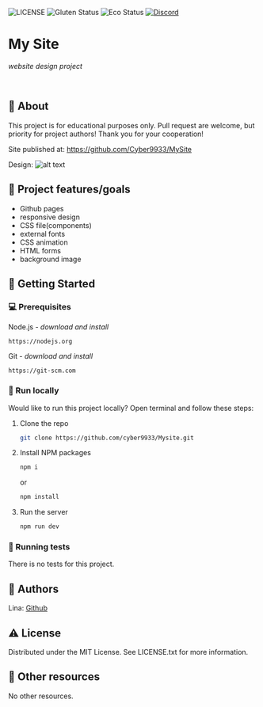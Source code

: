 
![LICENSE](https://img.shields.io/badge/license-MIT-blue.svg?style=flat-square)
![Gluten Status](https://img.shields.io/badge/Gluten-Free-green.svg)
![Eco Status](https://img.shields.io/badge/ECO-Friendly-green.svg)
[![Discord](https://discord.com/api/guilds/571393319201144843/widget.png)](https://discord.gg/dRwW4rw)

# My Site

_website design project_

<br>

## 🌟 About

This project is for educational purposes only. Pull request are welcome, but priority for project authors! Thank you for your cooperation!

Site published at: https://github.com/Cyber9933/MySite

Design: ![alt text](./project-design.png)

## 🎯 Project features/goals

-   Github pages
-   responsive design
-   CSS file(components)
-   external fonts
-   CSS animation
-   HTML forms
-   background image
        

## 🧰 Getting Started

### 💻 Prerequisites

Node.js - _download and install_

```
https://nodejs.org
```

Git - _download and install_

```
https://git-scm.com
```

### 🏃 Run locally

Would like to run this project locally? Open terminal and follow these steps:

1. Clone the repo
    ```sh
    git clone https://github.com/cyber9933/Mysite.git
    ```
2. Install NPM packages
    ```sh
    npm i
    ```
    or
    ```sh
    npm install
    ```
3. Run the server
    ```sh
    npm run dev
    ```

### 🧪 Running tests

There is no tests for this project.

## 🎅 Authors

Lina: [Github](https://github.com/cyber9933)

## ⚠️ License

Distributed under the MIT License. See LICENSE.txt for more information.

## 🔗 Other resources

No other resources.